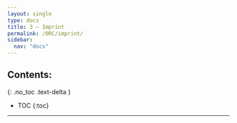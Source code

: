```yaml
---
layout: single
type: docs
title: 3 — Imprint
permalink: /ORC/imprint/
sidebar:
  nav: "docs"
---
```


## Contents:
{: .no_toc .text-delta }

- TOC
{:toc}

---